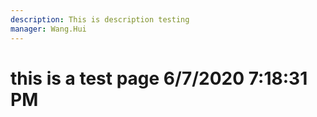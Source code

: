 ```yaml
---
description: This is description testing
manager: Wang.Hui
---
```

# this is a test page 6/7/2020 7:18:31 PM